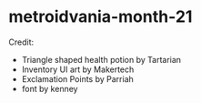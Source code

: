 # metroidvania-month-21

Credit:
* Triangle shaped health potion by Tartarian
* Inventory UI art by Makertech
* Exclamation Points by Parriah
* font by kenney
